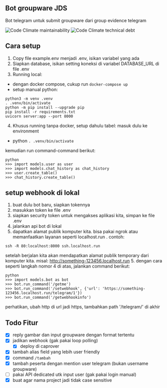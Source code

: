 Bot groupware JDS
-----------------

Bot telegram untuk submit groupware dari group evidence telegram

![Code Climate maintainability](https://img.shields.io/codeclimate/maintainability/jabardigitalservice/jdsbot)
![Code Climate technical debt](https://img.shields.io/codeclimate/tech-debt/jabardigitalservice/jdsbot?style=plastic)

## Cara setup

1. Copy file example.env menjadi .env, isikan variabel yang ada
2. Siapkan database, isikan setting koneksi di variabel DATABASE_URL di file .env
3. Running local:
  - dengan docker compose, cukup run `docker-compose up`
  - setup manual python:

  ```
  python3 -m venv .venv
  . .venv/bin/activate
  python -m pip install --upgrade pip
  pip install -r requirements.txt
  uvicorn server:app --port 8000
  ```
4. Khusus running tanpa docker, setup dahulu tabel: masuk dulu ke environment
  - python `. .venv/bin/activate`

  kemudian run command-command berikut:

  ```
  python
  >>> import models.user as user
  >>> import models.chat_history as chat_history
  >>> user.create_table()
  >>> chat_history.create_table()
  ```

## setup webhook di lokal
1. buat dulu bot baru, siapkan tokennya
2. masukkan token ke file .env
3. siapkan security token untuk mengakses aplikasi kita, simpan ke file .env
3. jalankan api bot di lokal
4. dapatkan alamat publik komputer kita. bisa pakai ngrok atau memanfaatkan layanan seperti localhost.run . contoh:

  `ssh -R 80:localhost:8000 ssh.localhost.run`

  setelah berjalan kita akan mendapatkan alamat publik temporary dari komputer kita. misal: http://something-123456.localhost.run
5. dengan cara seperti langkah nomor 4 di atas, jalankan command berikut:
  ```
  python
  >>> import models.bot as bot
  >>> bot.run_command('/getme')
  >>> bot.run_command('/setwebhook', {'url': 'https://something-123456.localhost.run/telegram/1'})
  >>> bot.run_command('/getwebhookinfo')
  ```

  perhatikan, ubah http di url jadi https, tambahkan path '/telegram/<kode token>' di akhir

## Todo Fitur
- [x] reply gambar dan input groupware dengan format tertentu
- [x] jadikan webhook (gak pakai loop polling)
  - [x] deploy di caprover
- [x] tambah alias field yang lebih user friendly
- [x] command `/tambah`
- [x] tambah peserta dengan mention user telegram (bukan username groupware)
- [ ] pakai API dedicated utk input user (gak pakai login manual)
- [x] buat agar nama project jadi tidak case sensitive
